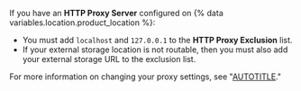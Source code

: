 If you have an **HTTP Proxy Server** configured on {% data variables.location.product_location %}:

- You must add `localhost` and `127.0.0.1` to the **HTTP Proxy Exclusion** list.
- If your external storage location is not routable, then you must also add your external storage URL to the exclusion list.

For more information on changing your proxy settings, see "[AUTOTITLE](/admin/configuration/configuring-network-settings/configuring-an-outbound-web-proxy-server)."
